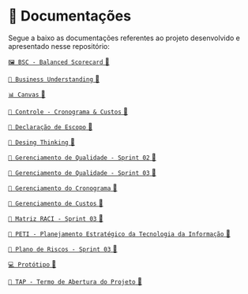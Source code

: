 # 📂 Documentações 

Segue a baixo as documentações referentes ao projeto desenvolvido e apresentado nesse repositório:

[````🖼 BSC - Balanced Scorecard```` 🔗](https://github.com/Trabalhos-Fatec/Identify-unique-user/blob/main/Documentacao/BSC%20-%20Balanced%20Scorecard.png)</br>

[````📄 Business Understanding```` 🔗](https://github.com/Trabalhos-Fatec/Identify-unique-user/blob/main/Documentacao/Business_Understanding.pdf)</br>

[````📊 Canvas```` 🔗](https://github.com/Trabalhos-Fatec/API/blob/main/Documentacao/Canvas.md)</br>

[````📄 Controle - Cronograma & Custos```` 🔗](https://github.com/Trabalhos-Fatec/Identify-unique-user/blob/main/Documentacao/Controle-Cronograma_%26_Custos.pdf)</br>

[````📄 Declaração de Escopo```` 🔗](https://github.com/Trabalhos-Fatec/Identify-unique-user/blob/main/Documentacao/Declaracao_do_Escopo.pdf)</br>

[````📄 Desing Thinking```` 🔗](https://github.com/Trabalhos-Fatec/Identify-unique-user/blob/main/Documentacao/Desing_Thinking-UOL%20.pptx)</br>

[````📄 Gerenciamento de Qualidade - Sprint 02```` 🔗](https://github.com/Trabalhos-Fatec/Identify-unique-user/blob/main/Documentacao/Gerenciamento_de_Qualidade.pdf)</br>

[````📄 Gerenciamento de Qualidade - Sprint 03```` 🔗](https://github.com/Trabalhos-Fatec/Identify-unique-user/blob/main/Documentacao/Gerenciamento_de_Qualidade-Sprint_03.pdf)</br>

[````📄 Gerenciamento do Cronograma```` 🔗](https://github.com/Trabalhos-Fatec/Identify-unique-user/blob/main/Documentacao/Gerenciamento_do_Cronograma.pdf)</br>

[````📄 Gerenciamento de Custos```` 🔗](https://github.com/Trabalhos-Fatec/Identify-unique-user/blob/main/Documentacao/Gerenciamento_dos_Custos.pdf)</br>

[````📄 Matriz RACI - Sprint 03```` 🔗](https://github.com/Trabalhos-Fatec/Identify-unique-user/blob/main/Documentacao/Matriz_RACI-Sprint_03.pdf)</br>

[````📄 PETI - Planejamento Estratégico da Tecnologia da Informação```` 🔗](https://github.com/Trabalhos-Fatec/Identify-unique-user/blob/main/Documentacao/PETI.pdf)</br>

[````📄 Plano de Riscos - Sprint 03```` 🔗](https://github.com/Trabalhos-Fatec/Identify-unique-user/blob/main/Documentacao/Plano_de_Risco-Sprint_03.pdf)</br>

[````💻 Protótipo```` 🔗](https://github.com/Trabalhos-Fatec/Identify-unique-user/blob/main/Documentacao/Prototipo.md)</br>

[````📄 TAP - Termo de Abertura do Projeto```` 🔗](https://github.com/Trabalhos-Fatec/Identify-unique-user/blob/main/Documentacao/TAP-Termo_de_Abertura_do_Projeto.pdf)</br>










